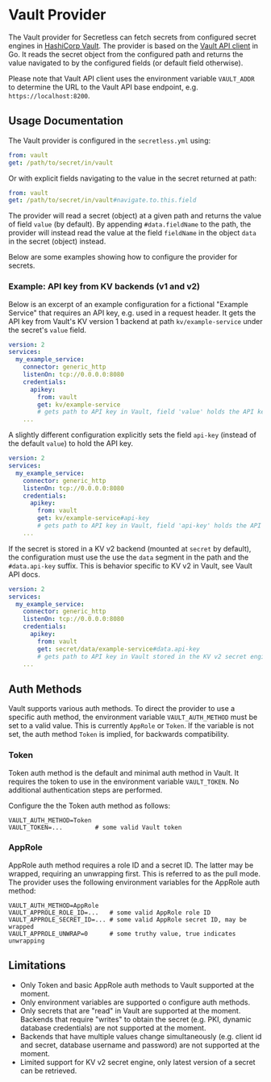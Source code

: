 # Vault Provider

The Vault provider for Secretless can fetch secrets from configured secret
engines in [HashiCorp Vault](https://www.vaultproject.io). The provider is based
on the [Vault API client](https://pkg.go.dev/github.com/hashicorp/vault/api) in
Go. It reads the secret object from the configured path and returns the value
navigated to by the configured fields (or default field otherwise).

Please note that Vault API client uses the environment variable `VAULT_ADDR` to
determine the URL to the Vault API base endpoint, e.g. `https://localhost:8200`.

## Usage Documentation

The Vault provider is configured in the `secretless.yml` using:

```yaml
from: vault
get: /path/to/secret/in/vault
```

Or with explicit fields navigating to the value in the secret returned at path:

```yaml
from: vault
get: /path/to/secret/in/vault#navigate.to.this.field
```

The provider will read a secret (object) at a given path and returns the value
of field `value` (by default). By appending `#data.fieldName` to the path, the
provider will instead read the value at the field `fieldName` in the object
`data` in the secret (object) instead.

Below are some examples showing how to configure the provider for secrets.

### Example: API key from KV backends (v1 and v2)

Below is an excerpt of an example configuration for a fictional "Example
Service" that requires an API key, e.g. used in a request header. It gets the
API key from Vault's KV version 1 backend at path `kv/example-service` under the
secret's `value` field.

```yaml
version: 2
services:
  my_example_service:
    connector: generic_http
    listenOn: tcp://0.0.0.0:8080
    credentials:
      apikey:
        from: vault
        get: kv/example-service
        # gets path to API key in Vault, field 'value' holds the API key
    ...
```

A slightly different configuration explicitly sets the field `api-key` (instead
of the default `value`) to hold the API key.

```yaml
version: 2
services:
  my_example_service:
    connector: generic_http
    listenOn: tcp://0.0.0.0:8080
    credentials:
      apikey:
        from: vault
        get: kv/example-service#api-key
        # gets path to API key in Vault, field 'api-key' holds the API key
    ...
```

If the secret is stored in a KV v2 backend (mounted at `secret` by default), the
configuration must use the use the `data` segment in the path and the
`#data.api-key` suffix. This is behavior specific to KV v2 in Vault, see Vault
API docs.

```yaml
version: 2
services:
  my_example_service:
    connector: generic_http
    listenOn: tcp://0.0.0.0:8080
    credentials:
      apikey:
        from: vault
        get: secret/data/example-service#data.api-key
        # gets path to API key in Vault stored in the KV v2 secret engine
    ...
```

## Auth Methods

Vault supports various auth methods. To direct the provider to use a specific
auth method, the environment variable `VAULT_AUTH_METHOD` must be set to a
valid value. This is currently `AppRole` or `Token`. If the variable is not set,
the auth method `Token` is implied, for backwards compatibility.

### Token

Token auth method is the default and minimal auth method in Vault. It requires
the token to use in the environment variable `VAULT_TOKEN`. No additional
authentication steps are performed.

Configure the the Token auth method as follows:

```
VAULT_AUTH_METHOD=Token
VAULT_TOKEN=...         # some valid Vault token
```

### AppRole

AppRole auth method requires a role ID and a secret ID. The latter may be
wrapped, requiring an unwrapping first. This is referred to as the pull mode.
The provider uses the following environment variables for the AppRole auth
method:

```
VAULT_AUTH_METHOD=AppRole
VAULT_APPROLE_ROLE_ID=...   # some valid AppRole role ID
VAULT_APPROLE_SECRET_ID=... # some valid AppRole secret ID, may be wrapped
VAULT_APPROLE_UNWRAP=0      # some truthy value, true indicates unwrapping 
```

## Limitations

- Only Token and basic AppRole auth methods to Vault supported at the moment.
- Only environment variables are supported o configure auth methods.
- Only secrets that are "read" in Vault are supported at the moment. Backends
  that require "writes" to obtain the secret (e.g. PKI, dynamic database
  credentials) are not supported at the moment.
- Backends that have multiple values change simultaneously (e.g. client id and
  secret, database username and password) are not supported at the moment.
- Limited support for KV v2 secret engine, only latest version of a secret can
  be retrieved.
